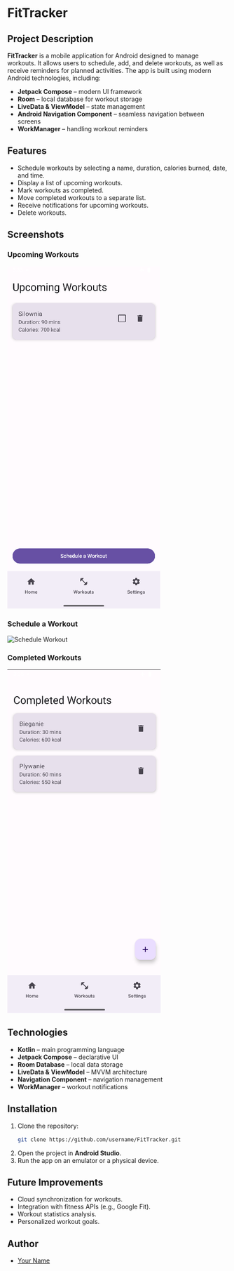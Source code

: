 # FitTracker

## Project Description
**FitTracker** is a mobile application for Android designed to manage workouts. It allows users to schedule, add, and delete workouts, as well as receive reminders for planned activities. The app is built using modern Android technologies, including:

- **Jetpack Compose** – modern UI framework
- **Room** – local database for workout storage
- **LiveData & ViewModel** – state management
- **Android Navigation Component** – seamless navigation between screens
- **WorkManager** – handling workout reminders

## Features
- Schedule workouts by selecting a name, duration, calories burned, date, and time.
- Display a list of upcoming workouts.
- Mark workouts as completed.
- Move completed workouts to a separate list.
- Receive notifications for upcoming workouts.
- Delete workouts.

## Screenshots
### Upcoming Workouts
![Upcoming Workouts](./screenshots/upcoming_workouts.png)

### Schedule a Workout
![Schedule Workout](./screenshots/schedule_workout.png)

### Completed Workouts
![Completed Workouts](./screenshots/completed_workouts.png)

## Technologies
- **Kotlin** – main programming language
- **Jetpack Compose** – declarative UI
- **Room Database** – local data storage
- **LiveData & ViewModel** – MVVM architecture
- **Navigation Component** – navigation management
- **WorkManager** – workout notifications

## Installation
1. Clone the repository:
   ```bash
   git clone https://github.com/username/FitTracker.git
   ```
2. Open the project in **Android Studio**.
3. Run the app on an emulator or a physical device.

## Future Improvements
- Cloud synchronization for workouts.
- Integration with fitness APIs (e.g., Google Fit).
- Workout statistics analysis.
- Personalized workout goals.

## Author
- [Your Name](https://github.com/username)

